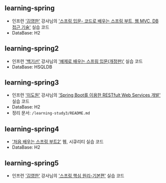 ## learning-spring
* 인프런 ['김영한'](https://www.inflearn.com/users/@yh) 강사님의 ['스프링 입문- 코드로 배우는 스프링 부트, 웹 MVC, DB 접근 기술'](https://www.inflearn.com/course/%EC%8A%A4%ED%94%84%EB%A7%81-%EC%9E%85%EB%AC%B8-%EC%8A%A4%ED%94%84%EB%A7%81%EB%B6%80%ED%8A%B8) 실습 코드
* DataBase: H2

## learning-spring2
* 인프런 ['백기선'](https://www.inflearn.com/users/@whiteship) 강사님의 ['예제로 배우는 스프링 입문(개정판)'](https://www.inflearn.com/course/spring_revised_edition) 실습 코드
* DataBase: HSQLDB

## learning-spring3
* 인프런 ['이도원'](https://www.inflearn.com/users/@kenneth) 강사님의 ['Spring Boot를 이용한 RESTfult Web Services 개발'](https://www.inflearn.com/course/spring-boot-restful-web-services) 실습 코드
* DataBase: H2
* 정리 문서: `/learning-study3/README.md`

## learning-spring4
* ['처음 배우는 스프링 부트2'](https://github.com/kwj1270/TIL_FIRST_SPRINGBOOT2) 웹, 시큐리티 실습 코드
* DataBase: H2

## learning-spring5
* 인프런 ['김영한'](https://www.inflearn.com/users/@yh) 강사님의 ['스프링 핵심 원리-기본편'](https://www.inflearn.com/course/%EC%8A%A4%ED%94%84%EB%A7%81-%ED%95%B5%EC%8B%AC-%EC%9B%90%EB%A6%AC-%EA%B8%B0%EB%B3%B8%ED%8E%B8/dashboard) 실습 코드
